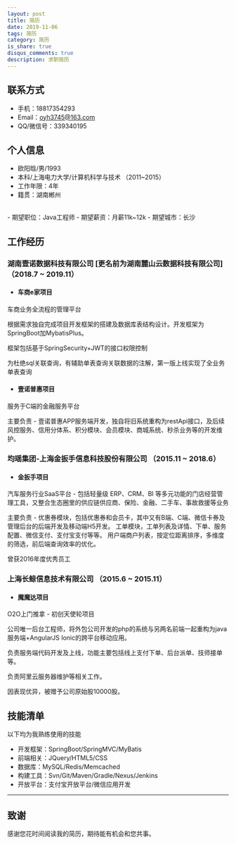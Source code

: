 ```yaml
---
layout: post
title: 简历
date: 2019-11-06
tags: 简历
category: 简历
is_share: true
disqus_comments: true
description: 求职简历
---
```



## 联系方式
- 手机：18817354293
- Email：oyh3745@163.com
- QQ/微信号：339340195


## 个人信息

- 欧阳晗/男/1993 
- 本科/上海电力大学/计算机科学与技术 （2011~2015）
- 工作年限：4年
- 籍贯：湖南郴州
<br>
- 期望职位：Java工程师
- 期望薪资：月薪11k~12k
- 期望城市：长沙


## 工作经历

### 湖南壹诺数据科技有限公司 [更名前为湖南麓山云数据科技有限公司] （2018.7 ~ 2019.11）

- #### 车商e家项目 

车商业务全流程的管理平台

根据需求独自完成项目开发框架的搭建及数据库表结构设计。开发框架为SpringBoot加MybatisPlus。

框架包括基于SpringSecurity+JWT的接口权限控制

为杜绝sql关联查询，有辅助单表查询关联数据的注解，第一版上线实现了全业务单表查询

- #### 壹诺普惠项目

服务于C端的金融服务平台

主要负责 - 壹诺普惠APP服务端开发，独自将旧系统重构为restApi接口，及后续风控服务、信用分体系、积分模块、会员模块、商城系统、秒杀业务等的开发维护。
  
### 均瑶集团-上海金扳手信息科技股份有限公司 （2015.11 ~ 2018.6）

- #### 金扳手项目 
汽车服务行业SaaS平台 - 包括轻量级 ERP、CRM、BI 等多元功能的门店经营管理工具，又整合生态圈里的供应链供应商、保险、金融、二手车、事故救援等业务

主要负责 - 优惠券模块，包括优惠券和会员卡，其中又有B端、C端、微信卡券及管理后台的后端开发及移动端H5开发。
          工单模块，工单列表及详情、下单、服务配置、微信支付、支付宝支付等等。
          用户端商户列表，按定位距离排序，多维度的筛选，前后端查询效率的优化。

曾获2016年度优秀员工
### 上海长鲸信息技术有限公司 （2015.6 ~ 2015.11）

- #### 魔魔达项目 
O2O上门推拿 - 初创天使轮项目

公司唯一后台工程师，将外包公司开发的php的系统与另两名前端一起重构为java服务端+AngularJS Ionic的跨平台移动应用。

负责服务端代码开发及上线，功能主要包括线上支付下单、后台派单、技师接单等。

负责阿里云服务器维护等相关工作。

因表现优异，被赠予公司原始股10000股。
    
## 技能清单

以下均为我熟练使用的技能

- 开发框架：SpringBoot/SpringMVC/MyBatis
- 前端相关：JQuery/HTML5/CSS
- 数据库：MySQL/Redis/Memcached
- 构建工具：Svn/Git/Maven/Gradle/Nexus/Jenkins
- 开放平台：支付宝开放平台/微信应用开发
      
---      
## 致谢
感谢您花时间阅读我的简历，期待能有机会和您共事。
      